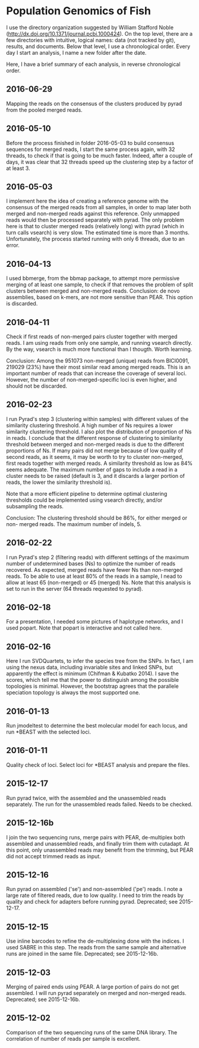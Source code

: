 Population Genomics of Fish
===========================

I use the directory organization suggested by  William Stafford Noble
(<http://dx.doi.org/10.1371/journal.pcbi.1000424>). On the top level, there
are a few directories with intuitive, logical names: data (not tracked by
git), results, and documents. Below that level, I use a chronological order.
Every day I start an analysis, I name a new folder after the date.

Here, I have a brief summary of each analysis, in reverse chronological order.

2016-06-29
----------
Mapping the reads on the consensus of the clusters produced by pyrad from the
pooled merged reads.

2016-05-10
----------
Before the process finished in folder 2016-05-03 to build consensus sequences
for merged reads, I start the same process again, with 32 threads, to check
if that is going to be much faster. Indeed, after a couple of days, it was
clear that 32 threads speed up the clustering step by a factor of at least 3.

2016-05-03
----------
I implement here the idea of creating a reference genome with the consensus
of the merged reads from all samples, in order to map later both merged and
non-merged reads against this reference. Only unmapped reads would then be
processed separately with pyrad. The only problem here is that to cluster
merged reads (relatively long) with pyrad (which in turn calls vsearch) is
very slow. The estimated time is more than 3 months. Unfortunately, the process
started running with only 6 threads, due to an error.

2016-04-13
----------
I used bbmerge, from the bbmap package, to attempt more permissive merging
of at least one sample, to check if that removes the problem of split clusters
between merged and non-merged reads. Conclusion: de novo assemblies, based
on k-mers, are not more sensitive than PEAR. This option is discarded.


2016-04-11
----------
Check if first reads of non-merged pairs cluster together with merged reads.
I am using reads from only one sample, and running vsearch directly. By the
way, vsearch is much more functional than I thougth. Worth learning. 

Conclusion: Among the 951073 non-merged (unique) reads from BlCl0091, 219029 (23%)
have their most similar read among merged reads. This is an important
number of reads that can increase the coverage of several loci. However,
the number of non-merged-specific loci is even higher, and should not
be discarded.


2016-02-23
----------
I run Pyrad's step 3 (clustering within samples) with different values of the
similarity clustering threshold. A high number of Ns requires a lower similarity
clustering threshold. I also plot the distribution of proportion of Ns in reads.
I conclude that the different response of clustering to similarity threshold
between merged and non-merged reads is due to the different proportions of Ns.
If many pairs did not merge because of low quality of second reads, as it seems,
it may be worth to try to cluster non-merged, first reads together with merged
reads. A similarity threshold as low as 84% seems adequate. The maximum number
of gaps to include a read in a cluster needs to be raised (default is 3, and it
discards a larger portion of reads, the lower the similarity threshold is).

Note that a more efficient pipeline to determine optimal clustering thresholds
could be implemented using vsearch directly, and/or subsampling the reads.

Conclusion: The clustering threshold should be 86%, for either merged or non-
merged reads. The maximum number of indels, 5.

2016-02-22
----------
I run Pyrad's step 2 (filtering reads) with different settings of the maximum
number of undetermined bases (Ns) to optimize the number of reads recovered.
As expected, merged reads have fewer Ns than non-merged reads. To be able to use
at least 80% of the reads in a sample, I nead to allow at least 65 (non-merged)
or 45 (merged) Ns. Note that this analysis is set to run in the server (64 threads
requested to pyrad).

2016-02-18
----------
For a presentation, I needed some pictures of haplotype networks, and I used
popart. Note that popart is interactive and not called here.

2016-02-16
----------
Here I run SVDQuartets, to infer the species tree from the SNPs. In fact, I am
using the nexus data, including invariable sites and linked SNPs, but apparently
the effect is minimum (Chifman & Kubatko 2014). I save the scores, which tell
me that the power to distinguish among the possible topologies is minimal. However,
the bootstrap agrees that the parallele speciation topology is always the most
supported one.

2016-01-13
----------
Run jmodeltest to determine the best molecular model for each locus, and run
*BEAST with the selected loci.

2016-01-11
----------
Quality check of loci. Select loci for *BEAST analysis and prepare the files.

2015-12-17
----------
Run pyrad twice, with the assembled and the unassembled reads separately.
The run for the unassembled reads failed. Needs to be checked.

2015-12-16b
-----------
I join the two sequencing runs, merge pairs with PEAR, de-multiplex
both assembled and unassembled reads, and finally trim them with
cutadapt. At this point, only unassembled reads may benefit from the
trimming, but PEAR did not accept trimmed reads as input.

2015-12-16
----------
Run pyrad on assembled ('se') and non-assembled ('pe') reads. I note
a large rate of filtered reads, due to low quality. I need to trim the
reads by quality and check for adapters before running pyrad. Deprecated;
see 2015-12-17.

2015-12-15
----------
Use inline barcodes to refine the de-multiplexing done with the indices.
I used SABRE in this step. The reads from the same sample and alternative
runs are joined in the same file. Deprecated; see 2015-12-16b.

2015-12-03
----------
Merging of paired ends using PEAR. A large portion of pairs do not
get assembled. I will run pyrad separately on merged and non-merged
reads. Deprecated; see 2015-12-16b.

2015-12-02
----------
Comparison of the two sequencing runs of the same DNA library. The 
correlation of number of reads per sample is excellent.

